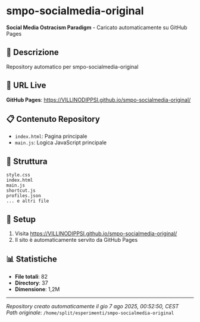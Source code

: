 # smpo-socialmedia-original

**Social Media Ostracism Paradigm** - Caricato automaticamente su GitHub Pages

## 🎯 Descrizione
Repository automatico per smpo-socialmedia-original

## 🚀 URL Live
**GitHub Pages**: https://VILLINODIPPSI.github.io/smpo-socialmedia-original/

## 📋 Contenuto Repository
- `index.html`: Pagina principale
- `main.js`: Logica JavaScript principale



## 📁 Struttura
```
style.css
index.html
main.js
shortcut.js
profiles.json
... e altri file
```

## 🔧 Setup
1. Visita https://VILLINODIPPSI.github.io/smpo-socialmedia-original/
2. Il sito è automaticamente servito da GitHub Pages

## 📊 Statistiche
- **File totali**: 82
- **Directory**: 37
- **Dimensione**: 1,2M

---
*Repository creato automaticamente il gio 7 ago 2025, 00:52:50, CEST*  
*Path originale*: `/home/split/esperimenti/smpo-socialmedia-original`
